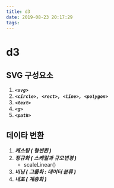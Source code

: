 ```yaml
---
title: d3
date: 2019-08-23 20:17:29
tags:
---
```

# **d3**

## SVG 구성요소
1. ***`<svg>`***
2. ***`<circle>, <rect>, <line>, <polygon>`***
3. ***`<text>`***
4. ***`<g>`***
5. ***`<path>`***

## 데이타 변환
1. ***캐스팅 ( 형변환 )***
2. ***정규화 ( 스케일과 규모변경 )***
    - scaleLinear()
3. ***비닝 ( 그룹화 : 데이터 분류 )***
4. ***내포 ( 계층화 )***